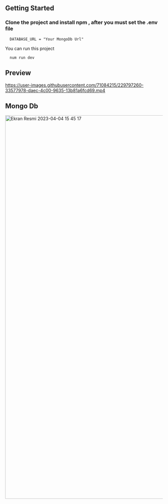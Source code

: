 
## Getting Started

### Clone the project and install npm , after you must set the .env file 


``` 
  DATABASE_URL = "Your MongoDb Url"
```

You can run this project

```
  num run dev
```

## Preview



https://user-images.githubusercontent.com/71084215/229797260-33577978-daec-4c00-9635-13b81a6fcd69.mp4


## Mongo Db

<img width="1226" alt="Ekran Resmi 2023-04-04 15 45 17" src="https://user-images.githubusercontent.com/71084215/229797361-d7315bff-4ff6-451f-bc2f-c82b60fcef13.png">

